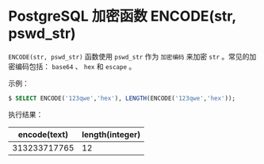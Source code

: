 # PostgreSQL 加密函数 ENCODE(str, pswd_str)

`ENCODE(str, pswd_str)` 函数使用 `pswd_str` 作为 `加密编码` 来加密 `str` 。常见的加密编码包括： `base64` 、 `hex` 和 `escape` 。

示例：

```sql
$ SELECT ENCODE('123qwe','hex'), LENGTH(ENCODE('123qwe','hex'));
```

执行结果：

|encode(text)|length(integer)|
|-----|-----|
|313233717765 |     12|
